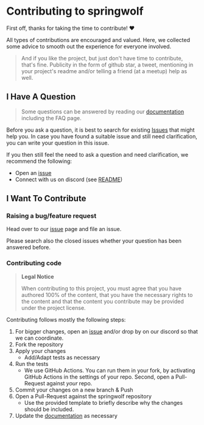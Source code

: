 # Contributing to springwolf

First off, thanks for taking the time to contribute! ❤️

All types of contributions are encouraged and valued.
Here, we collected some advice to smooth out the experience for everyone involved.

> And if you like the project, but just don't have time to contribute, that's fine. Publicity in the form of github star, a tweet, mentioning in your project's readme and/or telling a friend (at a meetup) help as well.

## I Have A Question

> Some questions can be answered by reading our [documentation](https://springwolf.github.io/docs/faq) including the FAQ page.

Before you ask a question, it is best to search for existing [Issues](https://github.com/springwolf/springwolf-core/issues) that might help you.
In case you have found a suitable issue and still need clarification, you can write your question in this issue.

If you then still feel the need to ask a question and need clarification, we recommend the following:
- Open an [issue](https://github.com/springwolf/springwolf-core/issues)
- Connect with us on discord (see [README](README.md))

## I Want To Contribute
### Raising a bug/feature request

Head over to our [issue](https://github.com/springwolf/springwolf-core/issues?q=is%3Aissue) page and file an issue.

Please search also the closed issues whether your question has been answered before.

### Contributing code
> **Legal Notice**
> 
> When contributing to this project, you must agree that you have authored 100% of the content, that you have the necessary rights to the content and that the content you contribute may be provided under the project license.

Contributing follows mostly the following steps:

1. For bigger changes, open an [issue](https://github.com/springwolf/springwolf-core/issues) and/or drop by on our discord so that we can coordinate.
2. Fork the repository
3. Apply your changes
   - Add/Adapt tests as necessary
4. Run the tests
   - We use GitHub Actions. You can run them in your fork, by activating GitHub Actions in the settings of your repo. Second, open a Pull-Request against _your_ repo.
5. Commit your changes on a new branch & Push
6. Open a Pull-Request against the springwolf repository
   - Use the provided template to briefly describe why the changes should be included.
7. Update the [documentation](https://github.com/springwolf/springwolf.github.io) as necessary

